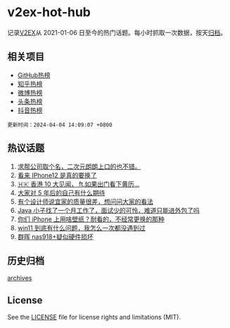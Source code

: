 # v2ex-hot-hub

 记录[V2EX](https://www.v2ex.com/)从 2021-01-06 日至今的热门话题。每小时抓取一次数据，按天[归档](archives)。
 
 ## 相关项目

- [GitHub热榜](https://github.com/snaildev/github-hot-hub)
- [知乎热榜](https://github.com/snaildev/zhihu-hot-hub)
- [微博热榜](https://github.com/snaildev/weibo-hot-hub)
- [头条热榜](https://github.com/snaildev/toutiao-hot-hub)
- [抖音热榜](https://github.com/snaildev/douyin-hot-hub)


 `更新时间：2024-04-04 14:09:07 +0800`

## 热议话题

1. [求帮公司取个名，二次元朗朗上口的也不错。](https://www.v2ex.com/t/1029528)
1. [看来 IPhone12 是真的要换了](https://www.v2ex.com/t/1029458)
1. [🇭🇰 香港 10 大见闻， ft.如果出门看下黄历…](https://www.v2ex.com/t/1029461)
1. [大家对 5 年后的自己有什么期待](https://www.v2ex.com/t/1029515)
1. [有个设计师说宜家的质量很差，想问问大家的看法](https://www.v2ex.com/t/1029477)
1. [Java 小子找了一个月工作了，面试少的可怜，难道只能进外包了吗](https://www.v2ex.com/t/1029487)
1. [你们 iPhone 上用啥壁纸？耐看的，不经常更换的那种](https://www.v2ex.com/t/1029495)
1. [win11 到底有什么问题，我怎么一次都没遇到过](https://www.v2ex.com/t/1029637)
1. [群晖 nas918+疑似硬件损坏](https://www.v2ex.com/t/1029483)

## 历史归档

[archives](archives)

## License

See the [LICENSE](LICENSE) file for license rights and limitations (MIT).

